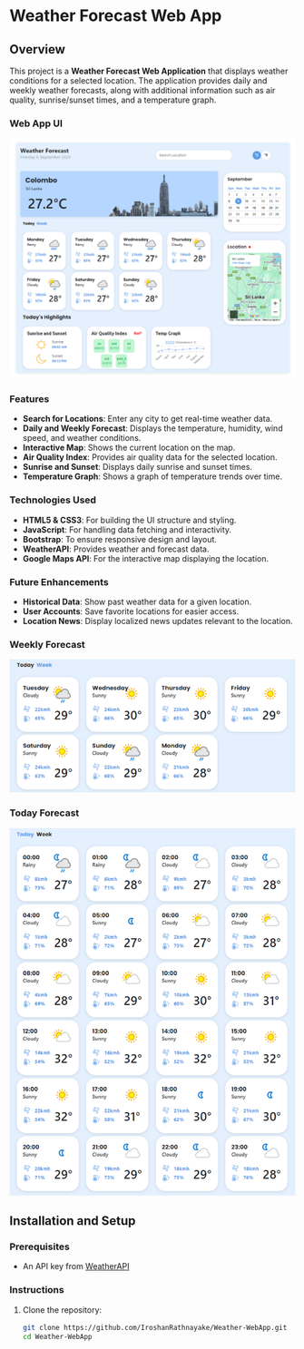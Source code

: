 # Weather Forecast Web App

## Overview

This project is a **Weather Forecast Web Application** that displays weather conditions for a selected location. The application provides daily and weekly weather forecasts, along with additional information such as air quality, sunrise/sunset times, and a temperature graph.

### Web App UI

![Weather Web App UI](/assets/images/homepage.png)

### Features
- **Search for Locations**: Enter any city to get real-time weather data.
- **Daily and Weekly Forecast**: Displays the temperature, humidity, wind speed, and weather conditions.
- **Interactive Map**: Shows the current location on the map.
- **Air Quality Index**: Provides air quality data for the selected location.
- **Sunrise and Sunset**: Displays daily sunrise and sunset times.
- **Temperature Graph**: Shows a graph of temperature trends over time.

### Technologies Used
- **HTML5 & CSS3**: For building the UI structure and styling.
- **JavaScript**: For handling data fetching and interactivity.
- **Bootstrap**: To ensure responsive design and layout.
- **WeatherAPI**: Provides weather and forecast data.
- **Google Maps API**: For the interactive map displaying the location.

### Future Enhancements
- **Historical Data**: Show past weather data for a given location.
- **User Accounts**: Save favorite locations for easier access.
- **Location News**: Display localized news updates relevant to the location.

### Weekly Forecast

![Weekly Forecast Screenshot](/assets/images/week-forecast.png)

### Today Forecast

![Today Forecast Screenshot](/assets/images/today-forecast.png)

## Installation and Setup

### Prerequisites
- An API key from [WeatherAPI](https://www.weatherapi.com/)

### Instructions

1. Clone the repository:
   ```bash
   git clone https://github.com/IroshanRathnayake/Weather-WebApp.git
   cd Weather-WebApp
